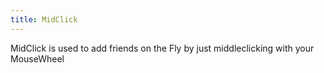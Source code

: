 ```yaml
---
title: MidClick
---
```

MidClick is used to add friends on the Fly by just middleclicking with your MouseWheel 